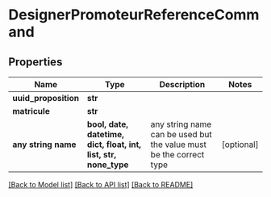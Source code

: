 # DesignerPromoteurReferenceCommand


## Properties
Name | Type | Description | Notes
------------ | ------------- | ------------- | -------------
**uuid_proposition** | **str** |  | 
**matricule** | **str** |  | 
**any string name** | **bool, date, datetime, dict, float, int, list, str, none_type** | any string name can be used but the value must be the correct type | [optional]

[[Back to Model list]](../README.md#documentation-for-models) [[Back to API list]](../README.md#documentation-for-api-endpoints) [[Back to README]](../README.md)


